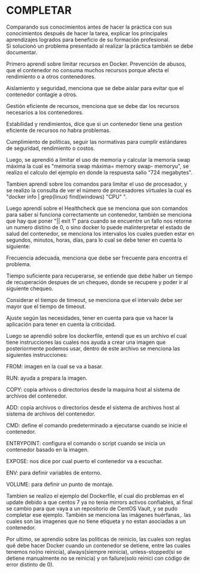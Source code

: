 # COMPLETAR  
Comparando sus conocimientos antes de hacer la práctica con sus conocimientos después de hacer la tarea, explicar los principales aprendizajes logrados para beneficio de su formación profesional.  
Si solucionó un problema presentado al realizar la práctica también se debe documentar.


Primero aprendí sobre limitar recursos en Docker.
Prevención de abusos, que el contenedor no consuma muchos recursos porque afecta el rendimiento o a otros contenedores.

Aislamiento y seguridad, menciona que se debe aislar para evitar que el contenedor contagíe a otros.

Gestión eficiente de recursos, menciona que se debe dar los recursos necesarios a los contenedores.

Estabilidad y rendimientos, dice que si un contenedor tiene una gestion eficiente de recursos no habra problemas.

Cumplimiento de políticas, seguir las normativas para cumplir estándares de seguridad, rendimiento o costos.

Luego, se aprendió a limitar el uso de memoria y calcular la memoria swap máxima la cual es  "memoria swap máxima= memory swap- memoryu", se realizo el calculo del ejemplo en donde la respuesta salio "724 megabytes".

Tambien aprendí sobre los comandos para limitar el uso de procesador, y se realizo la consulta de ver el número de procesadores virtuales la cual es "docker info | grep(linux) find(windows) "CPU" ".

Luego aprendí sobre el Healthcheck que se menciona que son comandos para saber si funciona correctamente un contenedor, también se menciona que hay que poner "|| exit 1" para cuando se encuentre un fallo nos retorne un numero distino de 0, o sino docker lo puede malinterpretar el estado de salud del contenedor, se menciona los intervalos los cuales pueden estar en segundos, minutos, horas, días, para lo cual se debe tener en cuenta lo siguiente:

Frecuencia adecuada, menciona que debe ser frecuente para encontra el problema.

Tiempo suficiente para recuperarse, se entiende que debe haber un tiempo de recuperación despues de un chequeo, donde se recupere y poder ir al siguiente chequeo.

Considerar el tiempo de timeout, se menciona que el intervalo debe ser mayor que el tiempo de timeout.

Ajuste según las necesidades, tener en cuenta para que va hacer la aplicación para tener en cuenta la criticidad.

Luego se aprendió sobre los dockerfile, entendí que es un archivo el cual tiene instrucciones las cuales nos ayuda a crear una imagen que posteriormente podemos usar, dentro de este archivo se menciona las siguientes instrucciones:

FROM: imagen en la cual se va a basar.

RUN: ayuda a prepara la imagen.

COPY: copia arhivos o directorios desde la maquina host al sistema de archivos del contenedor.

ADD: copia archivos o directorios desde el sistema de archivos host al sistema de archivos del contenedor.

CMD: define el comando predeterminado a ejecutarse cuando se inicie el contenedor.

ENTRYPOINT: configura el comando o script cuando se inicia un contenedor basado en la imagen.

EXPOSE: nos dice por cual puerto el contenedor va a escuchar.

ENV: para definir variables de entorno.

VOLUME: para definir un punto de montaje.

Tambien se realizo el ejemplo del Dockerfile, el cual dio problemas en el update debido a que centos 7 ya no tenia mirrors activos confiables, al final se cambio para que vaya a un repositorio de CentOS Vault, y se pudo completar ese ejemplo. También se menciona las imágenes huérfanas,. las cuales son las imagenes que no tiene etiqueta y no estan asociadas a un contenedor.

Por ultimo, se aprendío sobre las políticas de reinicio, las cuales son reglas qué debe hacer Docker cuando un contenedor se detiene, entre las cuales tenemos no(no reinicia), always(siempre reinicia), unless-stopped(si se detiene manualmente no se reinicia) y on failure(solo reinici con código de error distinto de 0).





